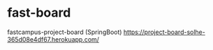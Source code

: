 # fast-board
fastcampus-project-board (SpringBoot)
https://project-board-solhe-365d08e4df67.herokuapp.com/
